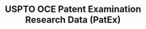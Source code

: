 ---
bigquery: https://console.cloud.google.com/bigquery?p=patents-public-data&d=uspto_oce_pair&page=dataset
citation: 'Graham, S. Marco, A., and Miller, A. (2015). “The USPTO Patent Examination
  Research Dataset: A Window on the Process of Patent Examination.”'
contributors:
- Stuart J.H. Graham
- Alan C. Marco
- Richard Miller
cost: None
description: The latest version of PatEx (referred to below as the 2020 release) contains
  detailed information on nearly 11.9 million publicly-viewable provisional and non-provisional
  patent applications to the USPTO and over 4.6 million Patent Cooperation Treaty
  (PCT) applications. It is based on data that OCE downloaded from the Patent Examination
  Data System (PEDS) in April, 2021. The PEDS data are sourced from Public PAIR. The
  first time that OCE used PEDS as the basis of PatEx was for the 2019 release. We
  took the PEDS data and organized it into the familiar PatEx data files, which are
  based on the organization of the Public PAIR portal. The data files include information
  on each application’s characteristics, prosecution history, continuation history,
  claims of foreign priority, patent term adjustment history, publication history,
  and correspondence address information.
documentation: 'For the 2019 and later releases, new technical documentation is available
  https://www.uspto.gov/sites/default/files/documents/PatEx-2019-Technical-Doc.pdf


  A document describing the 2014-2017 data sets is available and can be cited as:
  Graham, Stuart J.H. and Marco, Alan C. and Miller, Richard, The USPTO Patent Examination
  Research Dataset: A Window on the Process of Patent Examination (November 30, 2015).
  Available at SSRN: https://ssrn.com/abstract=2702637.'
last_edit: Fri, 01 Dec 2023 18:14:00 GMT
location: https://www.uspto.gov/ip-policy/economic-research/research-datasets/patent-examination-research-dataset-public-pair
maintained_by: EconomicsData@uspto.gov
open_access: 'FALSE'
related_publications: https://ssrn.com/abstract=29956744, https://ssrn.com/abstract=2702637
schema_fields:
- inventor_name_middle
- inventor_address_type
- file_location
- file_location_date
- continuation_type
- examiner_id
- invention_subject_matter
- child_application_number
- event_code
- examiner_name_first
- small_entity_indicator
- status_description
- inventor_region_code
- correspondence_country_name
- parent_country
- uspc_class
- earliest_pgpub_number
- examiner_name_last
- inventor_country_code
- inventor_rank
- wipo_pub_date
- recorded_date
- status_code
- appl_status_code
- correspondence_country_code
- correspondence_street_line_2
- examiner_name_middle
- child_filing_date
- sequence_number
- patent_issue_date
- correspondence_name_line_2
- uspc_subclass
- foreign_parent_date
- appl_status_date
- disposal_type
- correspondence_region_name
- inventor_name_last
- inventor_country_name
- application_type
- parent_application_number
- application_number
- atty_docket_number
- parent_filing_date
- correspondence_region_code
- earliest_pgpub_date
- patent_number
- invention_title
- event_description
- customer_number
- application_number_pair
- correspondence_street_line_1
- parent_country_code
- examiner_art_unit
- inventor_name_first
- correspondence_city
- foreign_parent_id
- correspondence_postal_code
- correspondence_name_line_1
- filing_date
- confirm_number
- aia_first_to_file
- abandon_date
- wipo_pub_number
shortname: patex
tags:
- patents
- legal
- history
terms_of_use: 'USPTO’s online databases are not designed or intended to be a source
  for bulk downloads of USPTO data when accessed through the website’s interfaces.
  Individuals, companies, IP addresses, or blocks of IP addresses who, in effect,
  deny or decrease service by generating unusually high numbers of database accesses
  (searches, pages, or hits), whether generated manually or in an automated fashion,
  may be denied access to USPTO servers without notice.


  Bulk data products may be separately obtained from the USPTO, either for free or
  at the cost of dissemination. For details, see information on Electronic Bulk Data
  Products: https://www.uspto.gov/learning-and-resources/electronic-bulk-data-products'
title: USPTO OCE Patent Examination Research Data (PatEx)
uuid: 4342caa7-23af-420c-b2f6-6088f133df6a
versioning: 'FALSE'
---